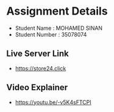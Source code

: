 # Assignment Details 
- Student Name : MOHAMED SINAN
- Student Number : 35078074
## Live Server Link
- https://store24.click
  
## Video Explainer
- https://youtu.be/-v5K4sFTCPI
